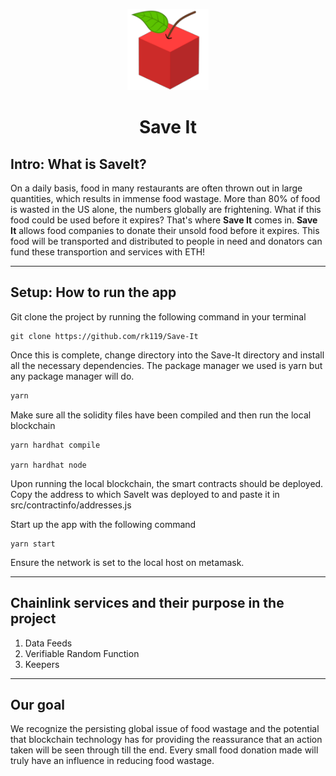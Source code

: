<p align="center">
  <img src="./img/logo.png" width="130" /> <h1 align="center"> Save It </h1>
</p>

## Intro: What is SaveIt?
On a daily basis, food in many restaurants are often thrown out in large quantities, which results in immense food wastage. More than 80% of food is wasted in the US alone, the numbers globally are frightening. What if this food could be used before it expires? That's where **Save It** comes in. **Save It** allows food companies to donate their unsold food before it expires. This food will be transported and distributed to people in need and donators can fund these transportion and services with ETH!

---

## Setup: How to run the app
Git clone the project by running the following command in your terminal
```
git clone https://github.com/rk119/Save-It
```

Once this is complete, change directory into the Save-It directory and install all the necessary dependencies. The package manager we used is yarn but any package manager will do.
```bash
yarn
```

Make sure all the solidity files have been compiled and then run the local blockchain

```
yarn hardhat compile

yarn hardhat node
```

Upon running the local blockchain, the smart contracts should be deployed. Copy the address to which SaveIt was deployed to and paste it in src/contractinfo/addresses.js

Start up the app with the following command
```
yarn start
```

Ensure the network is set to the local host on metamask.

---

## Chainlink services and their purpose in the project

1. Data Feeds
2. Verifiable Random Function
3. Keepers

---

## Our goal
We recognize the persisting global issue of food wastage and the potential that blockchain technology has for providing the reassurance that an action taken will be seen through till the end. Every small food donation made will truly have an influence in reducing food wastage.